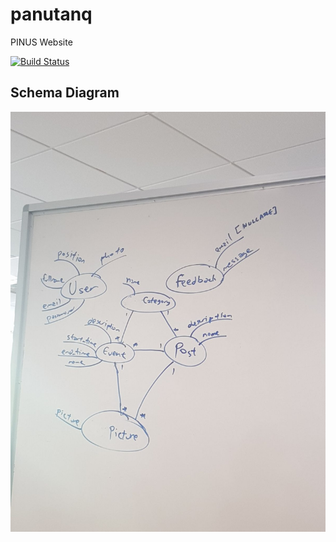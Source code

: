 # panutanq
PINUS Website

[![Build Status](https://travis-ci.org/pinus-it/panutanq.svg?branch=master)](https://travis-ci.org/pinus-it/panutanq)

## Schema Diagram
![Schema diagram](schema.jpg)
